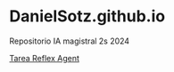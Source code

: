 # DanielSotz.github.io
Repositorio IA magistral 2s 2024

[Tarea Reflex Agent]( https://danielsotz.github.io/index1.html)